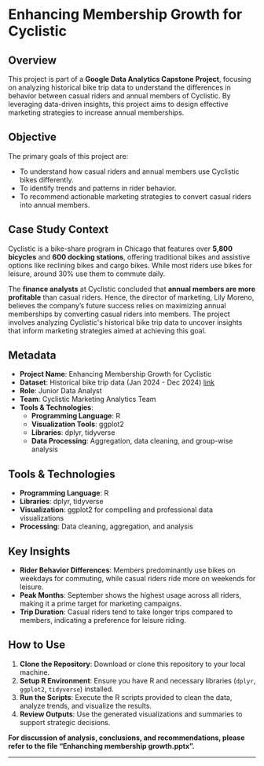 # Enhancing Membership Growth for Cyclistic

## Overview
This project is part of a **Google Data Analytics Capstone Project**, focusing on analyzing historical bike trip data to understand the differences in behavior between casual riders and annual members of Cyclistic. By leveraging data-driven insights, this project aims to design effective marketing strategies to increase annual memberships.

## Objective
The primary goals of this project are:
- To understand how casual riders and annual members use Cyclistic bikes differently.
- To identify trends and patterns in rider behavior.
- To recommend actionable marketing strategies to convert casual riders into annual members.

## Case Study Context
Cyclistic is a bike-share program in Chicago that features over **5,800 bicycles** and **600 docking stations**, offering traditional bikes and assistive options like reclining bikes and cargo bikes. While most riders use bikes for leisure, around 30% use them to commute daily. 

The **finance analysts** at Cyclistic concluded that **annual members are more profitable** than casual riders. Hence, the director of marketing, Lily Moreno, believes the company’s future success relies on maximizing annual memberships by converting casual riders into members. The project involves analyzing Cyclistic's historical bike trip data to uncover insights that inform marketing strategies aimed at achieving this goal.

## Metadata
- **Project Name**: Enhancing Membership Growth for Cyclistic
- **Dataset**: Historical bike trip data (Jan 2024 - Dec 2024) [link](https://divvy-tripdata.s3.amazonaws.com/index.html)
- **Role**: Junior Data Analyst
- **Team**: Cyclistic Marketing Analytics Team
- **Tools & Technologies**:
  - **Programming Language**: R
  - **Visualization Tools**: ggplot2
  - **Libraries**: dplyr, tidyverse
  - **Data Processing**: Aggregation, data cleaning, and group-wise analysis

## Tools & Technologies
- **Programming Language**: R
- **Libraries**: dplyr, tidyverse
- **Visualization**: ggplot2 for compelling and professional data visualizations
- **Processing**: Data cleaning, aggregation, and analysis

## Key Insights
- **Rider Behavior Differences**: Members predominantly use bikes on weekdays for commuting, while casual riders ride more on weekends for leisure.
- **Peak Months**: September shows the highest usage across all riders, making it a prime target for marketing campaigns.
- **Trip Duration**: Casual riders tend to take longer trips compared to members, indicating a preference for leisure riding.


## How to Use
1. **Clone the Repository**: Download or clone this repository to your local machine.
2. **Setup R Environment**: Ensure you have R and necessary libraries (`dplyr`, `ggplot2`, `tidyverse`) installed.
3. **Run the Scripts**: Execute the R scripts provided to clean the data, analyze trends, and visualize the results.
4. **Review Outputs**: Use the generated visualizations and summaries to support strategic decisions.

**For discussion of analysis, conclusions, and recommendations, please refer to the file “Enhanching membership growth.pptx”.**

---

